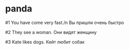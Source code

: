# panda

#1
You have come very fast./n
Вы пришли очень быстро

#2
They see a woman.
Они видят женщину

#3
Kate likes dogs.
Кейт любит собак
